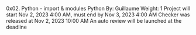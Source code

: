 0x02. Python - import & modules
Python
 By: Guillaume
 Weight: 1
 Project will start Nov 2, 2023 4:00 AM, must end by Nov 3, 2023 4:00 AM
 Checker was released at Nov 2, 2023 10:00 AM
 An auto review will be launched at the deadline

